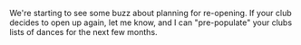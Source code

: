 We're starting to see some buzz about planning for re-opening.  If your club decides to open up again, let me know, and I can "pre-populate" your clubs lists of dances for the next few months.
